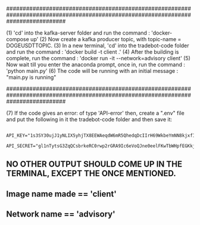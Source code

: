 ##################################################################################################################################

(1) 'cd' into the kafka-server folder and run the command : 'docker-compose up'
(2) Now create a kafka producer topic, with topic-name = DOGEUSDTTOPIC.
(3) In a new terminal, 'cd' into the tradebot-code folder and run the command : 'docker build -t client .' 
(4) After the building is complete, run the command : 'docker run -it --network=advisory client'
(5) Now wait till you enter the anaconda prompt, once in, run the command : 'python main.py'
(6) The code will be running with an initial message : "main.py is running" 

##################################################################################################################################

(7) If the code gives an error: of type 'API-error' then, create a ".env" file and put the following in it the tradebot-code folder and then save it:
        
           API_KEY="1s3SY30ujJ1yNLIX5yhjTX8EEWAeqdW6mR5QhedqDcIIrH69WkbeYmNN8kjxfIAZ"
           API_SECRET="gl1nTytsG3ZqQCsbrkeRC0rwp2rGRA9Ic6eVoQJne0eelFKwTbWHpfEGKkjpmP3d"


## NO OTHER OUTPUT SHOULD COME UP IN THE TERMINAL, EXCEPT THE ONCE MENTIONED.
## Image name made == 'client'
## Network name == 'advisory'